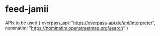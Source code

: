 # feed-jamii


APIs to be used
{
    overpass_api: "https://overpass-api.de/api/interpreter",
    nominatim: "https://nominatim.openstreetmap.org/search"
}